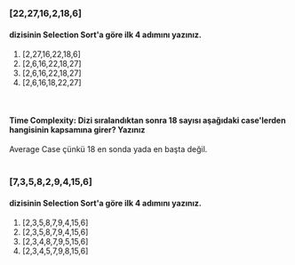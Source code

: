 ### [22,27,16,2,18,6]
#### dizisinin Selection Sort'a göre ilk 4 adımını yazınız.

1. [2,27,16,22,18,6]
2. [2,6,16,22,18,27]
3. [2,6,16,22,18,27]
4. [2,6,16,18,22,27]
<br>

#### Time Complexity: Dizi sıralandıktan sonra 18 sayısı aşağıdaki case'lerden hangisinin kapsamına girer? Yazınız
Average Case çünkü 18 en sonda yada en başta değil.
<br>
<br>


### [7,3,5,8,2,9,4,15,6]
#### dizisinin Selection Sort'a göre ilk 4 adımını yazınız.

1. [2,3,5,8,7,9,4,15,6] 
2. [2,3,5,8,7,9,4,15,6]
3. [2,3,4,8,7,9,5,15,6]
4. [2,3,4,5,7,9,8,15,6]
